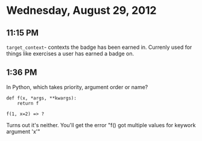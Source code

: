 # Wednesday, August 29, 2012

## 11:15 PM

`target_context`- contexts the badge has been earned in. Currenly used for
things like exercises a user has earned a badge on.

## 1:36 PM

In Python, which takes priority, argument order or name?

    def f(x, *args, **kwargs):
        return f

    f(1, x=2) => ?

Turns out it's neither. You'll get the error "f() got multiple values for keywork argument 'x'"
